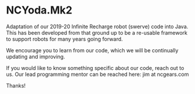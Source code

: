 # NCYoda.Mk2

Adaptation of our 2019-20 Infinite Recharge robot (swerve) code into Java.  This has been developed from that ground up to be a re-usable framework to support robots for many years going forward.

We encourage you to learn from our code, which we will be continually updating and improving. 

If you would like to know something specific about our code, reach out to us.  Our lead programming mentor can be reached here: jim at ncgears.com

Thanks!
